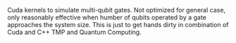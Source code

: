 Cuda kernels to simulate multi-qubit gates.
Not optimized for general case, only reasonably effective when humber of qubits operated by a gate approaches the system size.
This is just to get hands dirty in combination of Cuda and C++ TMP and Quantum Computing.
